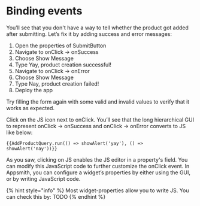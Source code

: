 # Binding events

You’ll see that you don't have a way to tell whether the product got added after submitting. Let’s fix it by adding success and error messages:

1. Open the properties of SubmitButton
2. Navigate to onClick → onSuccess 
3. Choose Show Message
4. Type Yay, product creation successful!
5. Navigate to onClick → onError
6. Choose Show Message
7. Type Nay, product creation failed!
8. Deploy the app

Try filling the form again with some valid and invalid values to verify that it works as expected.  


Click on the JS icon next to onClick. You’ll see that the long hierarchical GUI to represent onClick → onSuccess and onClick → onError converts to JS like below:  


```text
{{AddProductQuery.run(() => showAlert('yay'), () => showAlert('nay'))}}
```

As you saw, clicking on JS enables the JS editor in a property's field. You can modify this JavaScript code to further customize the onClick event. In Appsmith, you can configure a widget’s properties by either using the GUI, or by writing JavaScript code.

{% hint style="info" %}
Most widget-properties allow you to write JS. You can check this by:  TODO
{% endhint %}

